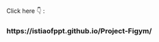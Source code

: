 
Click here 👇 : </br>
 <h3 style:"position: relative;left: 6rem;font-family: 'Courier New', Courier, monospace;">https://istiaofppt.github.io/Project-Figym/</h3>
